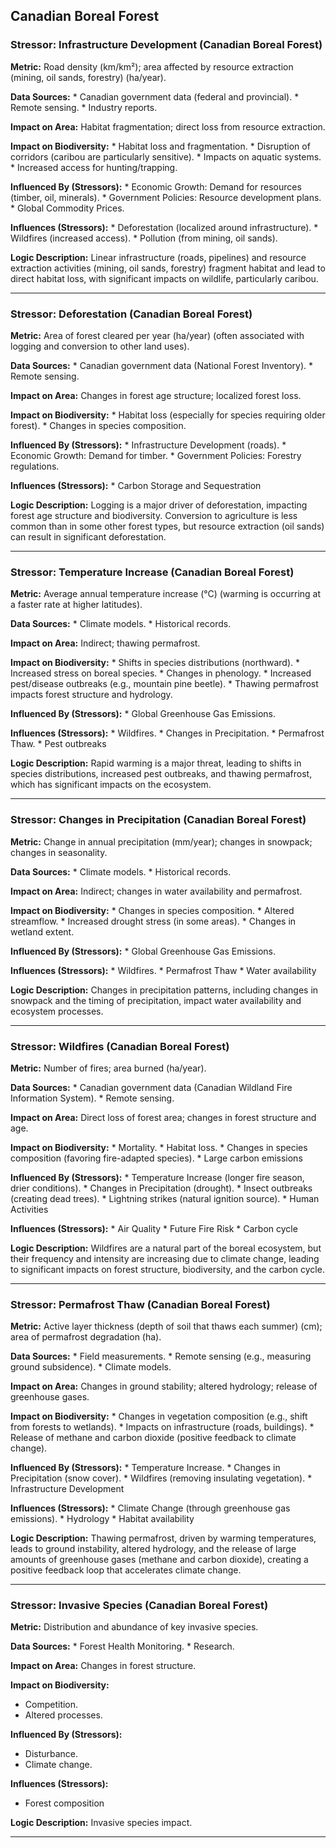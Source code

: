 ## Canadian Boreal Forest

### Stressor: Infrastructure Development (Canadian Boreal Forest)

**Metric:** Road density (km/km²); area affected by resource extraction (mining, oil sands, forestry) (ha/year).

**Data Sources:**
    *   Canadian government data (federal and provincial).
    *   Remote sensing.
    *   Industry reports.

**Impact on Area:** Habitat fragmentation; direct loss from resource extraction.

**Impact on Biodiversity:**
    *   Habitat loss and fragmentation.
    *   Disruption of corridors (caribou are particularly sensitive).
    *   Impacts on aquatic systems.
    *   Increased access for hunting/trapping.

**Influenced By (Stressors):**
    *   Economic Growth: Demand for resources (timber, oil, minerals).
    *   Government Policies: Resource development plans.
    *   Global Commodity Prices.

**Influences (Stressors):**
    *   Deforestation (localized around infrastructure).
    *   Wildfires (increased access).
    *   Pollution (from mining, oil sands).

**Logic Description:** Linear infrastructure (roads, pipelines) and resource extraction activities (mining, oil sands, forestry) fragment habitat and lead to direct habitat loss, with significant impacts on wildlife, particularly caribou.

---

### Stressor: Deforestation (Canadian Boreal Forest)

**Metric:** Area of forest cleared per year (ha/year) (often associated with logging and conversion to other land uses).

**Data Sources:**
    *   Canadian government data (National Forest Inventory).
    *   Remote sensing.

**Impact on Area:** Changes in forest age structure; localized forest loss.

**Impact on Biodiversity:**
    *   Habitat loss (especially for species requiring older forest).
    *   Changes in species composition.

**Influenced By (Stressors):**
    *   Infrastructure Development (roads).
    *   Economic Growth: Demand for timber.
    *   Government Policies: Forestry regulations.

**Influences (Stressors):**
        * Carbon Storage and Sequestration

**Logic Description:** Logging is a major driver of deforestation, impacting forest age structure and biodiversity. Conversion to agriculture is less common than in some other forest types, but resource extraction (oil sands) can result in significant deforestation.

---

### Stressor: Temperature Increase (Canadian Boreal Forest)

**Metric:** Average annual temperature increase (°C) (warming is occurring at a faster rate at higher latitudes).

**Data Sources:**
    *   Climate models.
    *   Historical records.

**Impact on Area:** Indirect; thawing permafrost.

**Impact on Biodiversity:**
    *   Shifts in species distributions (northward).
    *   Increased stress on boreal species.
    *   Changes in phenology.
    *   Increased pest/disease outbreaks (e.g., mountain pine beetle).
    *   Thawing permafrost impacts forest structure and hydrology.

**Influenced By (Stressors):**
    *   Global Greenhouse Gas Emissions.

**Influences (Stressors):**
    *   Wildfires.
    *   Changes in Precipitation.
    *   Permafrost Thaw.
    * Pest outbreaks

**Logic Description:** Rapid warming is a major threat, leading to shifts in species distributions, increased pest outbreaks, and thawing permafrost, which has significant impacts on the ecosystem.

---

### Stressor: Changes in Precipitation (Canadian Boreal Forest)

**Metric:** Change in annual precipitation (mm/year); changes in snowpack; changes in seasonality.

**Data Sources:**
    *   Climate models.
    *   Historical records.

**Impact on Area:** Indirect; changes in water availability and permafrost.

**Impact on Biodiversity:**
    *   Changes in species composition.
    *   Altered streamflow.
    *   Increased drought stress (in some areas).
    *   Changes in wetland extent.

**Influenced By (Stressors):**
    *   Global Greenhouse Gas Emissions.

**Influences (Stressors):**
    *   Wildfires.
     * Permafrost Thaw
     * Water availability

**Logic Description:** Changes in precipitation patterns, including changes in snowpack and the timing of precipitation, impact water availability and ecosystem processes.

---

### Stressor: Wildfires (Canadian Boreal Forest)

**Metric:** Number of fires; area burned (ha/year).

**Data Sources:**
    *   Canadian government data (Canadian Wildland Fire Information System).
    *   Remote sensing.

**Impact on Area:** Direct loss of forest area; changes in forest structure and age.

**Impact on Biodiversity:**
    *   Mortality.
    *   Habitat loss.
    *   Changes in species composition (favoring fire-adapted species).
     * Large carbon emissions

**Influenced By (Stressors):**
    *   Temperature Increase (longer fire season, drier conditions).
    *   Changes in Precipitation (drought).
    *   Insect outbreaks (creating dead trees).
    *   Lightning strikes (natural ignition source).
    *  Human Activities

**Influences (Stressors):**
     * Air Quality
    * Future Fire Risk
     * Carbon cycle

**Logic Description:** Wildfires are a natural part of the boreal ecosystem, but their frequency and intensity are increasing due to climate change, leading to significant impacts on forest structure, biodiversity, and the carbon cycle.

---
### Stressor: Permafrost Thaw (Canadian Boreal Forest)

**Metric:** Active layer thickness (depth of soil that thaws each summer) (cm); area of permafrost degradation (ha).

**Data Sources:**
    *   Field measurements.
    *   Remote sensing (e.g., measuring ground subsidence).
    *   Climate models.

**Impact on Area:** Changes in ground stability; altered hydrology; release of greenhouse gases.

**Impact on Biodiversity:**
    *   Changes in vegetation composition (e.g., shift from forests to wetlands).
    *   Impacts on infrastructure (roads, buildings).
    *   Release of methane and carbon dioxide (positive feedback to climate change).

**Influenced By (Stressors):**
    *   Temperature Increase.
    *   Changes in Precipitation (snow cover).
    *   Wildfires (removing insulating vegetation).
    * Infrastructure Development

**Influences (Stressors):**
    *   Climate Change (through greenhouse gas emissions).
     * Hydrology
    * Habitat availability

**Logic Description:** Thawing permafrost, driven by warming temperatures, leads to ground instability, altered hydrology, and the release of large amounts of greenhouse gases (methane and carbon dioxide), creating a positive feedback loop that accelerates climate change.

---
### Stressor: Invasive Species (Canadian Boreal Forest)
**Metric:** Distribution and abundance of key invasive species.

**Data Sources:**
        * Forest Health Monitoring.
         * Research.

**Impact on Area:** Changes in forest structure.

**Impact on Biodiversity:**
 * Competition.
 * Altered processes.

**Influenced By (Stressors):**
 * Disturbance.
  * Climate change.

**Influences (Stressors):**
   * Forest composition

**Logic Description:** Invasive species impact.

---